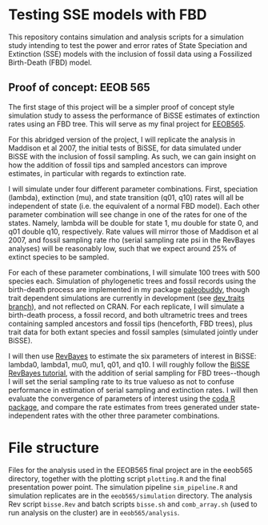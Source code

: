 # Testing SSE models with FBD

This repository contains simulation and analysis scripts for a simulation study intending to test the power and error rates of State Speciation and Extinction (SSE) models with the inclusion of fossil data using a Fossilized Birth-Death (FBD) model.

## Proof of concept: EEOB 565

The first stage of this project will be a simpler proof of concept style simulation study to assess the performance of BiSSE estimates of extinction rates using an FBD tree. This will serve as my final project for [EEOB565](https://eeob-macroevolution.github.io/).

For this abridged version of the project, I will replicate the analysis in Maddison et al 2007, the initial tests of BiSSE, for data simulated under BiSSE with the inclusion of fossil sampling. As such, we can gain insight on how the addition of fossil tips and sampled ancestors can improve estimates, in particular with regards to extinction rate.


I will simulate under four different parameter combinations. First, speciation (lambda), extinction (mu), and state transition (q01, q10) rates will all be independent of state (i.e. the equivalent of a normal FBD model). Each other parameter combination will see change in one of the rates for one of the states. Namely, lambda will be double for state 1, mu double for state 0, and q01 double q10, respectively. Rate values will mirror those of Maddison et al 2007, and fossil sampling rate rho (serial sampling rate psi in the RevBayes analyses) will be reasonably low, such that we expect around 25% of extinct species to be sampled.

For each of these parameter combinations, I will simulate 100 trees with 500 species each. Simulation of phylogenetic trees and fossil records using the birth-death process are implemented in my package [paleobuddy](https://github.com/brpetrucci/paleobuddy), though trait dependent simulations are currently in development (see [dev_traits branch](https://github.com/brpetrucci/paleobuddy/tree/dev_traits)), and not reflected on CRAN. For each replicate, I will simulate a birth-death process, a fossil record, and both ultrametric trees and trees containing sampled ancestors and fossil tips (henceforth, FBD trees), plus trait data for both extant species and fossil samples (simulated jointly under BiSSE). 

I will then use [RevBayes](https://github.com/revbayes/revbayes) to estimate the six parameters of interest in BiSSE: lambda0, lambda1, mu0, mu1, q01, and q10. I will roughly follow the [BiSSE RevBayes tutorial](https://revbayes.github.io/tutorials/sse/bisse.html), with the addition of serial sampling for FBD trees--though I will set the serial sampling rate to its true valueso as not to confuse performance in estimation of serial sampling and extinction rates. I will then evaluate the convergence of parameters of interest using the [coda R package](https://cran.r-project.org/web/packages/coda/index.html), and compare the rate estimates from trees generated under state-independent rates with the other three parameter combinations.

# File structure
Files for the analysis used in the EEOB565 final project are in the eeob565 directory, together with the plotting script `plotting.R` and the final presentation power point. The simulation pipeline `sim_pipeline.R` and simulation replicates are in the `eeob565/simulation` directory. The analysis Rev script `bisse.Rev` and batch scripts `bisse.sh` and `comb_array.sh` (used to run analysis on the cluster) are in `eeob565/analysis`. 
